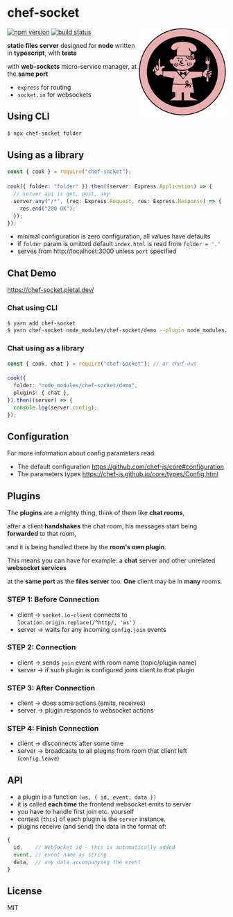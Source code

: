 # chef-socket

<img style="max-width: 100%; float: right;" src="https://raw.githubusercontent.com/chef-js/core/main/chef.svg" alt="kisscc0" width="200" height="200" />

[<img src="https://img.shields.io/npm/v/chef-socket?style=for-the-badge&color=success" alt="npm version" />](https://www.npmjs.com/package/chef-socket?activeTab=versions)
[<img src="https://img.shields.io/circleci/build/github/chef-js/socket/main?style=for-the-badge" alt="build status" />](https://app.circleci.com/pipelines/github/chef-js/socket)

**static files server** designed for **node** written in **typescript**, with **tests**

with **web-sockets** micro-service manager, at the **same port**

- `express` for routing
- `socket.io` for websockets

## Using CLI

```bash
$ npx chef-socket folder
```

## Using as a library

```ts
const { cook } = require("chef-socket");

cook({ folder: "folder" }).then((server: Express.Application) => {
  // server api is get, post, any
  server.any("/*", (req: Express.Request, res: Express.Response) => {
    res.end("200 OK");
  });
});
```

- minimal configuration is zero configuration, all values have defaults
- if `folder` param is omitted default `index.html` is read from `folder = '.'`
- serves from http://localhost:3000 unless `port` specified

## Chat Demo

https://chef-socket.pietal.dev/

### Chat using CLI

```bash
$ yarn add chef-socket
$ yarn chef-socket node_modules/chef-socket/demo --plugin node_modules/chef-core/chat.js
```

### Chat using as a library

```ts
const { cook, chat } = require("chef-socket"); // or chef-uws

cook({
  folder: "node_modules/chef-socket/demo",
  plugins: { chat },
}).then((server) => {
  console.log(server.config);
});
```

## Configuration

For more information about config parameters read:

- The default configuration https://github.com/chef-js/core#configuration
- The parameters types https://chef-js.github.io/core/types/Config.html

## Plugins

The **plugins** are a mighty thing, think of them like **chat rooms**,

after a client **handshakes** the chat room, his messages start being **forwarded** to that room,

and it is being handled there by the **room's own plugin**.

This means you can have for example: a **chat** server and other unrelated **websocket services**

at the **same port** as the **files server** too. **One** client may be in **many** rooms.

### STEP 1: Before Connection

- client -> `socket.io-client` connects to `location.origin.replace(/^http/, 'ws')`
- server -> waits for any incoming `config.join` events

### STEP 2: Connection

- client -> sends `join` event with room name (topic/plugin name)
- server -> if such plugin is configured joins client to that plugin

### STEP 3: After Connection

- client -> does some actions (emits, receives)
- server -> plugin responds to websocket actions

### STEP 4: Finish Connection

- client -> disconnects after some time
- server -> broadcasts to all plugins from room that client left (`config.leave`)

## API

- a plugin is a function `(ws, { id, event, data })`
- it is called **each time** the frontend websocket emits to server
- you have to handle first join etc. yourself
- context (`this`) of each plugin is the `server` instance.
- plugins receive (and send) the data in the format of:

```ts
{
  id,    // WebSocket id - this is automatically added
  event, // event name as string
  data,  // any data accompanying the event
}
```

## License

MIT
